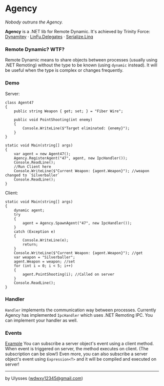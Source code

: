 # Agency

*Nobody outruns the Agency.*

**Agency** is a .NET lib for Remote Dynamic. 
It's achieved by Trinity Force: [Dynamitey](https://github.com/ekonbenefits/dynamitey) · [LinFu.Delegates](https://github.com/philiplaureano/LinFu.Delegates) · [Serialize.Linq](https://github.com/esskar/Serialize.Linq)

### Remote Dynamic? WTF?
Remote Dynamic means to share objects between processes (usually using .NET Remoting) without the type to be known (using `dynamic` instead). It will be useful when the type is complex or changes frequently.

### Demo
Server:

```
class Agent47
{
    public string Weapon { get; set; } = "Fiber Wire";

    public void PointShooting(int enemy)
    {
        Console.WriteLine($"Target eliminated: {enemy}");
    }
}
```

```
static void Main(string[] args)
{
    var agent = new Agent47();
    Agency.RegisterAgent("47", agent, new IpcHandler());
    Console.ReadLine();
	//Run Client here
    Console.WriteLine($"Current Weapon: {agent.Weapon}"); //weapon changed to `Silverballer`
    Console.ReadLine();
}
```

Client:

```
static void Main(string[] args)
{
    dynamic agent;
    try
    {
        agent = Agency.SpawnAgent("47", new IpcHandler());
    }
    catch (Exception e)
    {
        Console.WriteLine(e);
        return;
    }
    Console.WriteLine($"Current Weapon: {agent.Weapon}"); //get
    var weapon = "Silverballer";
    agent.Weapon = weapon; //set
    for (int i = 0; i < 5; i++)
    {
        agent.PointShooting(i); //Called on server
    }
    Console.ReadLine();
}
```

### Handler
`Handler` implements the communication way between processes. Currently Agency has implemented `IpcHandler` which uses .NET Remoting IPC. You can implement your handler as well.

### Events
[Example](https://github.com/UlyssesWu/Agency/blob/master/Agency.Test.Client/Program.cs)
You can subscribe a server object's event using a client method. When event is triggered on server, the method executes on client. (The subscription can be slow!)
Even more, you can also subscribe a server object's event using `Expression<T>` and it will be compiled and executed on server!

---
by Ulysses (wdwxy12345@gmail.com)